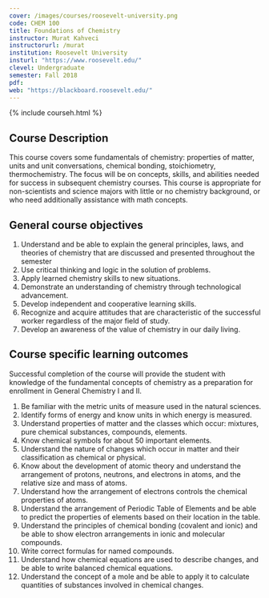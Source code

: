 ```yaml
---
cover: /images/courses/roosevelt-university.png
code: CHEM 100
title: Foundations of Chemistry
instructor: Murat Kahveci
instructorurl: /murat
institution: Roosevelt University
insturl: "https://www.roosevelt.edu/"
clevel: Undergraduate
semester: Fall 2018
pdf:
web: "https://blackboard.roosevelt.edu/"
---
```

{% include courseh.html %}

## Course Description

This course covers some fundamentals of chemistry: properties of matter, units and unit conversations, chemical bonding, stoichiometry, thermochemistry. The focus will be on concepts, skills, and abilities needed for success in subsequent chemistry courses. This course is appropriate for non-scientists and science majors with little or no chemistry background, or who need additionally assistance with math concepts.

## General course objectives

1. Understand and be able to explain the general principles, laws, and theories of chemistry that are discussed and presented throughout the semester
2. Use critical thinking and logic in the solution of problems.
3. Apply learned chemistry skills to new situations.
4. Demonstrate an understanding of chemistry through technological advancement.
5. Develop independent and cooperative learning skills.
6. Recognize and acquire attitudes that are characteristic of the successful worker regardless of the major
field of study.
7. Develop an awareness of the value of chemistry in our daily living.

## Course specific learning outcomes

Successful completion of the course will provide the student with knowledge of the fundamental concepts of chemistry as a preparation for enrollment in General Chemistry I and II.

1. Be familiar with the metric units of measure used in the natural sciences.
2. Identify forms of energy and know units in which energy is measured.
3. Understand properties of matter and the classes which occur: mixtures, pure chemical substances,
compounds, elements.
4. Know chemical symbols for about 50 important elements.
5. Understand the nature of changes which occur in matter and their classification as chemical or physical.
6. Know about the development of atomic theory and understand the arrangement of protons, neutrons,
and electrons in atoms, and the relative size and mass of atoms.
7. Understand how the arrangement of electrons controls the chemical properties of atoms.
8. Understand the arrangement of Periodic Table of Elements and be able to predict the properties of
elements based on their location in the table.
9. Understand the principles of chemical bonding (covalent and ionic) and be able to show electron
arrangements in ionic and molecular compounds.
10. Write correct formulas for named compounds.
11. Understand how chemical equations are used to describe changes, and be able to write balanced
chemical equations.
12. Understand the concept of a mole and be able to apply it to calculate quantities of substances involved in chemical changes.
